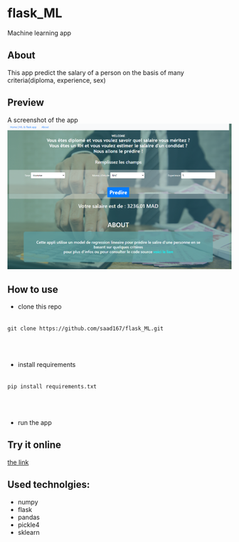 # flask_ML
Machine learning app 


## About

This app predict the salary of a person on the basis of many criteria(diploma, experience, sex)

## Preview

A screenshot of the app 
<img src="static\screen.png" />

## How to use

* clone this repo 

<code>
git clone https://github.com/saad167/flask_ML.git
</code>
<br>
<br>
<br>

* install requirements 

<code>
pip install requirements.txt
</code>

<br>
<br>
<br>

* run the app 

## Try it online

<a href="https://salariesprediction.herokuapp.com/"> the link </a>

## Used technolgies:

* numpy
* flask
* pandas
* pickle4 
* sklearn
